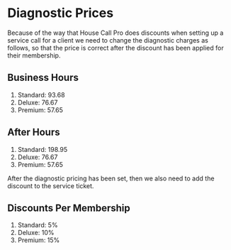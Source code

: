 # Diagnostic Prices

Because of the way that House Call Pro does discounts when setting up a service call for a client we need to change
the diagnostic charges as follows, so that the price is correct after the discount has been applied for their
membership.

## Business Hours
1. Standard: 93.68
1. Deluxe: 76.67
1. Premium: 57.65

## After Hours
1. Standard: 198.95
1. Deluxe: 76.67
1. Premium: 57.65

After the diagnostic pricing has been set, then we also need to add the discount to the service ticket.

## Discounts Per Membership

1. Standard: 5%
1. Deluxe: 10%
1. Premium: 15%
